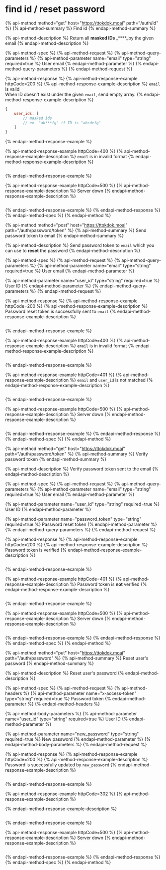 # find id / reset password

{% api-method method="get" host="https://ttokdok.moai" path="/auth/id" %}
{% api-method-summary %}
Find id
{% endapi-method-summary %}

{% api-method-description %}
Return all **masked IDs** _****_by the given email
{% endapi-method-description %}

{% api-method-spec %}
{% api-method-request %}
{% api-method-query-parameters %}
{% api-method-parameter name="email" type="string" required=true %}
User email
{% endapi-method-parameter %}
{% endapi-method-query-parameters %}
{% endapi-method-request %}

{% api-method-response %}
{% api-method-response-example httpCode=200 %}
{% api-method-response-example-description %}
`email` is valid  
When ID doesn't exist under the given `email`, send empty array.
{% endapi-method-response-example-description %}

```javascript
{
    user_ids: [
        // masked ids
        // ex. "ab***fg" if ID is "abcdefg"
    ]
}
```
{% endapi-method-response-example %}

{% api-method-response-example httpCode=400 %}
{% api-method-response-example-description %}
`email` is in invalid format
{% endapi-method-response-example-description %}

```

```
{% endapi-method-response-example %}

{% api-method-response-example httpCode=500 %}
{% api-method-response-example-description %}
Server down
{% endapi-method-response-example-description %}

```

```
{% endapi-method-response-example %}
{% endapi-method-response %}
{% endapi-method-spec %}
{% endapi-method %}

{% api-method method="post" host="https://ttokdok.moai" path="/auth/password/token" %}
{% api-method-summary %}
Send password token to email
{% endapi-method-summary %}

{% api-method-description %}
Send password token to `email` which you can use to **reset** the password
{% endapi-method-description %}

{% api-method-spec %}
{% api-method-request %}
{% api-method-query-parameters %}
{% api-method-parameter name="email" type="string" required=true %}
User email
{% endapi-method-parameter %}

{% api-method-parameter name="user\_id" type="string" required=true %}
User ID
{% endapi-method-parameter %}
{% endapi-method-query-parameters %}
{% endapi-method-request %}

{% api-method-response %}
{% api-method-response-example httpCode=200 %}
{% api-method-response-example-description %}
Password reset token is successfully sent to `email`
{% endapi-method-response-example-description %}

```

```
{% endapi-method-response-example %}

{% api-method-response-example httpCode=400 %}
{% api-method-response-example-description %}
`email` is in invalid format
{% endapi-method-response-example-description %}

```

```
{% endapi-method-response-example %}

{% api-method-response-example httpCode=401 %}
{% api-method-response-example-description %}
`email` and `user_id` is not matched
{% endapi-method-response-example-description %}

```

```
{% endapi-method-response-example %}

{% api-method-response-example httpCode=500 %}
{% api-method-response-example-description %}
Server down
{% endapi-method-response-example-description %}

```

```
{% endapi-method-response-example %}
{% endapi-method-response %}
{% endapi-method-spec %}
{% endapi-method %}

{% api-method method="get" host="https://ttokdok.moai" path="/auth/password/token" %}
{% api-method-summary %}
Verify password token
{% endapi-method-summary %}

{% api-method-description %}
Verify password token sent to the email
{% endapi-method-description %}

{% api-method-spec %}
{% api-method-request %}
{% api-method-query-parameters %}
{% api-method-parameter name="email" type="string" required=true %}
User email
{% endapi-method-parameter %}

{% api-method-parameter name="user\_id" type="string" required=true %}
User ID
{% endapi-method-parameter %}

{% api-method-parameter name="password\_token" type="string" required=true %}
Password reset token 
{% endapi-method-parameter %}
{% endapi-method-query-parameters %}
{% endapi-method-request %}

{% api-method-response %}
{% api-method-response-example httpCode=200 %}
{% api-method-response-example-description %}
Password token is verified
{% endapi-method-response-example-description %}

```

```
{% endapi-method-response-example %}

{% api-method-response-example httpCode=401 %}
{% api-method-response-example-description %}
Password token is **not** verified
{% endapi-method-response-example-description %}

```

```
{% endapi-method-response-example %}

{% api-method-response-example httpCode=500 %}
{% api-method-response-example-description %}
Server down
{% endapi-method-response-example-description %}

```

```
{% endapi-method-response-example %}
{% endapi-method-response %}
{% endapi-method-spec %}
{% endapi-method %}

{% api-method method="put" host="https://ttokdok.moai" path="/auth/password" %}
{% api-method-summary %}
Reset user's password
{% endapi-method-summary %}

{% api-method-description %}
Reset user's password
{% endapi-method-description %}

{% api-method-spec %}
{% api-method-request %}
{% api-method-headers %}
{% api-method-parameter name="x-access-token" type="string" required=true %}
Password token
{% endapi-method-parameter %}
{% endapi-method-headers %}

{% api-method-body-parameters %}
{% api-method-parameter name="user\_id" type="string" required=true %}
User ID
{% endapi-method-parameter %}

{% api-method-parameter name="new\_password" type="string" required=true %}
New password
{% endapi-method-parameter %}
{% endapi-method-body-parameters %}
{% endapi-method-request %}

{% api-method-response %}
{% api-method-response-example httpCode=200 %}
{% api-method-response-example-description %}
Password is successfully updated by `new_password`
{% endapi-method-response-example-description %}

```

```
{% endapi-method-response-example %}

{% api-method-response-example httpCode=302 %}
{% api-method-response-example-description %}

{% endapi-method-response-example-description %}

```

```
{% endapi-method-response-example %}

{% api-method-response-example httpCode=500 %}
{% api-method-response-example-description %}
Server down
{% endapi-method-response-example-description %}

```

```
{% endapi-method-response-example %}
{% endapi-method-response %}
{% endapi-method-spec %}
{% endapi-method %}

